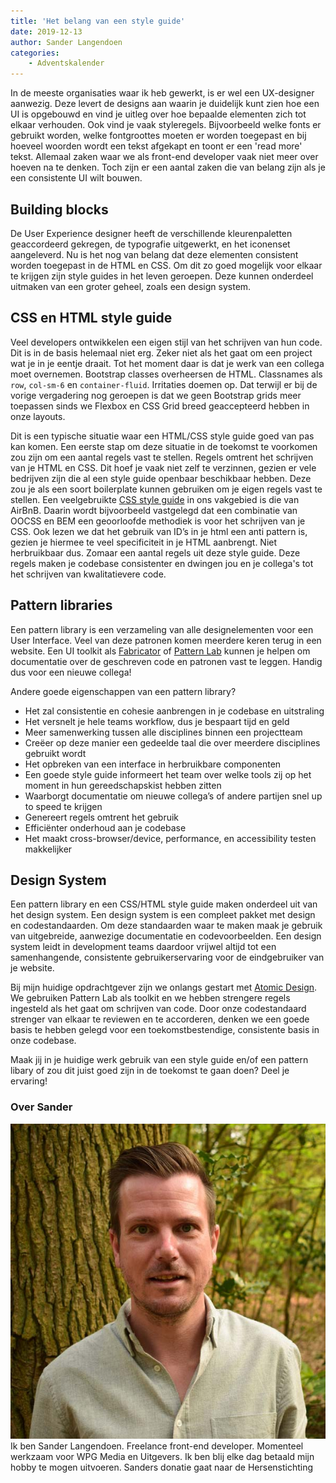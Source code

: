 ```yaml
---
title: 'Het belang van een style guide'
date: 2019-12-13
author: Sander Langendoen
categories:
    - Adventskalender
---
```


In de meeste organisaties waar ik heb gewerkt, is er wel een UX-designer aanwezig. Deze levert de designs aan waarin je duidelijk kunt zien hoe een UI is opgebouwd en vind je uitleg over hoe bepaalde elementen zich tot elkaar verhouden. Ook vind je vaak styleregels. Bijvoorbeeld welke fonts er gebruikt worden, welke fontgroottes moeten er worden toegepast en bij hoeveel woorden wordt een tekst afgekapt en toont er een 'read more' tekst. Allemaal zaken waar we als front-end developer vaak niet meer over hoeven na te denken. Toch zijn er een aantal zaken die van belang zijn als je een consistente UI wilt bouwen.

## Building blocks

De User Experience designer heeft de verschillende kleurenpaletten geaccordeerd gekregen, de typografie uitgewerkt, en het iconenset aangeleverd. Nu is het nog van belang dat deze elementen consistent worden toegepast in de HTML en CSS. Om dit zo goed mogelijk voor elkaar te krijgen zijn style guides in het leven geroepen. Deze kunnen onderdeel uitmaken van een groter geheel, zoals een design system.

## CSS en HTML style guide

Veel developers ontwikkelen een eigen stijl van het schrijven van hun code. Dit is in de basis helemaal niet erg. Zeker niet als het gaat om een project wat je in je eentje draait. Tot het moment daar is dat je werk van een collega moet overnemen. Bootstrap classes overheersen de HTML. Classnames als `row`, `col-sm-6` en `container-fluid`. Irritaties doemen op. Dat terwijl er bij de vorige vergadering nog geroepen is dat we geen Bootstrap grids meer toepassen sinds we Flexbox en CSS Grid breed geaccepteerd hebben in onze layouts.

Dit is een typische situatie waar een HTML/CSS style guide goed van pas kan komen. Een eerste stap om deze situatie in de toekomst te voorkomen zou zijn om een aantal regels vast te stellen. Regels omtrent het schrijven van je HTML en CSS. Dit hoef je vaak niet zelf te verzinnen, gezien er vele bedrijven zijn die al een style guide openbaar beschikbaar hebben. Deze zou je als een soort boilerplate kunnen gebruiken om je eigen regels vast te stellen. Een veelgebruikte [CSS style guide](https://github.com/airbnb/css/) in ons vakgebied is die van AirBnB. Daarin wordt bijvoorbeeld vastgelegd dat een combinatie van OOCSS en BEM een geoorloofde methodiek is voor het schrijven van je CSS. Ook lezen we dat het gebruik van ID’s in je html een anti pattern is, gezien je hiermee te veel specificiteit in je HTML aanbrengt. Niet herbruikbaar dus. Zomaar een aantal regels uit deze style guide. Deze regels maken je codebase consistenter en dwingen jou en je collega's tot het schrijven van kwalitatievere code.

## Pattern libraries

Een pattern library is een verzameling van alle designelementen voor een User Interface. Veel van deze patronen komen meerdere keren terug in een website. Een UI toolkit als [Fabricator](https://fbrctr.github.io/demo/) of [Pattern Lab](https://patternlab.io/demos.html) kunnen je helpen om documentatie over de geschreven code en patronen vast te leggen. Handig dus voor een nieuwe collega!

Andere goede eigenschappen van een pattern library?

-   Het zal consistentie en cohesie aanbrengen in je codebase en uitstraling
-   Het versnelt je hele teams workflow, dus je bespaart tijd en geld
-   Meer samenwerking tussen alle disciplines binnen een projectteam
-   Creëer op deze manier een gedeelde taal die over meerdere disciplines gebruikt wordt
-   Het opbreken van een interface in herbruikbare componenten
-   Een goede style guide informeert het team over welke tools zij op het moment in hun gereedschapskist hebben zitten
-   Waarborgt documentatie om nieuwe collega’s of andere partijen snel up to speed te krijgen
-   Genereert regels omtrent het gebruik
-   Efficiënter onderhoud aan je codebase
-   Het maakt cross-browser/device, performance, en accessibility testen makkelijker

## Design System

Een pattern library en een CSS/HTML style guide maken onderdeel uit van het design system. Een design system is een compleet pakket met design en codestandaarden. Om deze standaarden waar te maken maak je gebruik van uitgebreide, aanwezige documentatie en codevoorbeelden. Een design system leidt in development teams daardoor vrijwel altijd tot een samenhangende, consistente gebruikerservaring voor de eindgebruiker van je website.

Bij mijn huidige opdrachtgever zijn we onlangs gestart met [Atomic Design](https://bradfrost.com/blog/post/atomic-web-design/). We gebruiken Pattern Lab als toolkit en we hebben strengere regels ingesteld als het gaat om schrijven van code. Door onze codestandaard strenger van elkaar te reviewen en te accorderen, denken we een goede basis te hebben gelegd voor een toekomstbestendige, consistente basis in onze codebase.

Maak jij in je huidige werk gebruik van een style guide en/of een pattern libary of zou dit juist goed zijn in de toekomst te gaan doen? Deel je ervaring!

### Over Sander

<img src="/_img/adventskalender/sanderlangendoen.jpg" alt="Foto van Kilian" class="floating-portrait">
Ik ben Sander Langendoen. Freelance front-end developer. Momenteel werkzaam voor WPG Media en Uitgevers. Ik ben blij elke dag betaald mijn hobby te mogen uitvoeren.
Sanders donatie gaat naar de Hersenstichting
